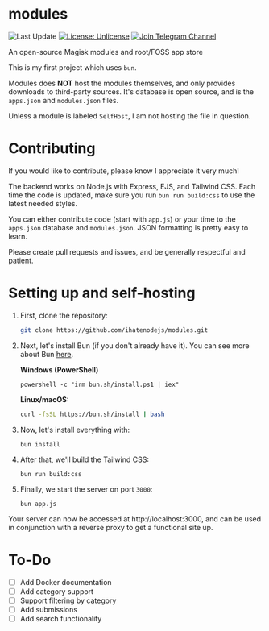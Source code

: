# modules
![Last Update](https://img.shields.io/badge/last_update-23_Dec_2024-blue)
[![License: Unlicense](https://img.shields.io/badge/license-Unlicense-blue.svg)](http://unlicense.org/)
[![Join Telegram Channel](https://img.shields.io/badge/join_channel-telegram-blue)](https://t.me/pontushub)

An open-source Magisk modules and root/FOSS app store

This is my first project which uses `bun`.

Modules does **NOT** host the modules themselves, and only provides downloads to third-party sources. It's database is open source, and is the `apps.json` and `modules.json` files.

Unless a module is labeled `SelfHost`, I am not hosting the file in question.

# Contributing
If you would like to contribute, please know I appreciate it very much!

The backend works on Node.js with Express, EJS, and Tailwind CSS. Each time the code is updated, make sure you run `bun run build:css` to use the latest needed styles.

You can either contribute code (start with `app.js`) or your time to the `apps.json` database and `modules.json`. JSON formatting is pretty easy to learn.

Please create pull requests and issues, and be generally respectful and patient. 

# Setting up and self-hosting
1. First, clone the repository:
   ```bash
   git clone https://github.com/ihatenodejs/modules.git
   ```
2. Next, let's install Bun (if you don't already have it). You can see more about Bun [here](https://bun.sh/).
   
   **Windows (PowerShell)**
   ```
   powershell -c "irm bun.sh/install.ps1 | iex"
   ```
   **Linux/macOS:**
   ```bash
   curl -fsSL https://bun.sh/install | bash
   ```
3. Now, let's install everything with:
   ```
   bun install
   ```
4. After that, we'll build the Tailwind CSS:
   ```
   bun run build:css
   ```
5. Finally, we start the server on port `3000`:
   ```
   bun app.js
   ```

Your server can now be accessed at http://localhost:3000, and can be used in conjunction with a reverse proxy to get a functional site up.

# To-Do
- [ ] Add Docker documentation
- [ ] Add category support
- [ ] Support filtering by category
- [ ] Add submissions
- [ ] Add search functionality
